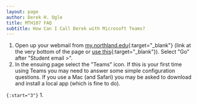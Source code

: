 ```yaml
---
layout: page
author: Derek H. Ogle
title: MTH107 FAQ
subtitle: How Can I Call Derek with Microsoft Teams?
---
```



1. Open up your webmail from [my.northland.edu](https://my.northland.edu/){:target="_blank"} (link at the very bottom of the page or [use this](https://my.northland.edu/web-mail/){:target="_blank"}). Select "Go" after "Student email >".
1. In the ensuing page select the "Teams" icon. If this is your first time using Teams you may need to answer some simple configuration questions. If you use a Mac (and Safari) you may be asked to download and install a local app (which is fine to do).

`{:start="3"}`
1. 
